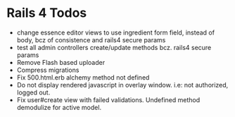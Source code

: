 # Rails 4 Todos

* change essence editor views to use ingredient form field, instead of body, bcz of consistence and rails4 secure params
* test all admin controllers create/update methods bcz. rails4 secure params
* Remove Flash based uploader
* Compress migrations
* Fix 500.html.erb alchemy method not defined
* Do not display rendered javascript in overlay window. i.e: not authorized, logged out.
* Fix user#create view with failed validations. Undefined method demodulize for active model.
